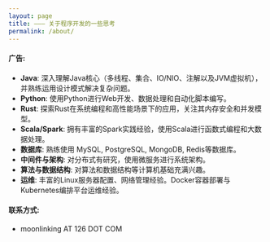 ```yaml
---
layout: page
title: ——— 关于程序开发的一些思考
permalink: /about/
---
```


#### 广告:
*   **Java**: 深入理解Java核心（多线程、集合、IO/NIO、注解以及JVM虚拟机），并熟练运用设计模式解决复杂问题。
*   **Python**: 使用Python进行Web开发、数据处理和自动化脚本编写。
*   **Rust**: 探索Rust在系统编程和高性能场景下的应用，关注其内存安全和并发模型。    
*   **Scala/Spark**: 拥有丰富的Spark实践经验，使用Scala进行函数式编程和大数据处理。                       
*   **数据库**: 熟练使用 MySQL, PostgreSQL, MongoDB, Redis等数据库。
*   **中间件与架构**: 对分布式有研究，使用微服务进行系统架构。
*   **算法与数据结构**: 对算法和数据结构等计算机基础充满兴趣。               
*   **运维**: 丰富的Linux服务器配置、网络管理经验。Docker容器部署与Kubernetes编排平台运维经验。

#### 联系方式:  
*   moonlinking AT 126 DOT COM